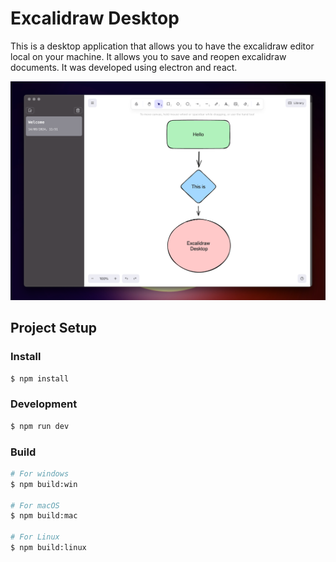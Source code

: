 # Excalidraw Desktop

This is a desktop application that allows you to have the excalidraw editor local on your machine. It allows you to save and reopen excalidraw documents. It was developed using electron and react.

![preview image](./assets/preview.png)

## Project Setup

### Install

```bash
$ npm install
```

### Development

```bash
$ npm run dev
```

### Build

```bash
# For windows
$ npm build:win

# For macOS
$ npm build:mac

# For Linux
$ npm build:linux
```
